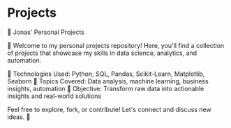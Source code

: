 # Projects
 
📂 Jonas' Personal Projects

🚀 Welcome to my personal projects repository! Here, you'll find a collection of projects that showcase my skills in data science, analytics, and automation.

🔹 Technologies Used: Python, SQL, Pandas, Scikit-Learn, Matplotlib, Seaborn
🔹 Topics Covered: Data analysis, machine learning, business insights, automation
🔹 Objective: Transform raw data into actionable insights and real-world solutions

Feel free to explore, fork, or contribute! Let's connect and discuss new ideas. 🚀

